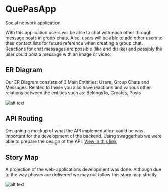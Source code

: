 # QuePasApp
Social network application

With this application users will be able to chat with each other through message posts in group chats. Also, users will be able to add other users to their contact lists for future reference when creating a group chat. Reactions for chat messages are possible (like and dislike) and possibly the user could post a message with an image or video. 

## ER Diagram

Our ER Diagram consists of 3 Main Entitities: Users, Group Chats and Messages. Related to these you also have reactions and various other relations between the entities such as: BelongsTo, Creates, Posts 

![alt text](https://i.imgur.com/NUP6Uhc.jpg "QuePasApp - ER Diagram")

## API Routing

Designing a mockup of what the API implementation could be was important for the development of the backend. Using swaggerhub we were able to prepare the design of the API. [View in this link](https://app.swaggerhub.com/apis/Ykram12/QuePasApp/1.0.0#/)

## Story Map

A projection of the web-applications development was done. Although due to the way phases are delivered we may not follow this story map strictly. 

![alt text](https://i.imgur.com/TpUXHln.jpg "QuePasApp - Story Map")

